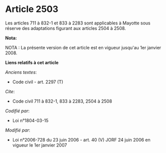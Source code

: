 # Article 2503

Les articles 711 à 832-1 et 833 à 2283 sont applicables à Mayotte sous réserve des adaptations figurant aux articles 2504 à
2508.

**Nota:**

NOTA : La présente version de cet article est en vigueur jusqu'au 1er janvier 2008.

**Liens relatifs à cet article**

_Anciens textes_:

  - Code civil - art. 2297 (T)

_Cite_:

  - Code civil 711 à 832-1, 833 à 2283, 2504 à 2508

_Codifié par_:

  - Loi n°1804-03-15

_Modifié par_:

  - Loi n°2006-728 du 23 juin 2006 - art. 40 (V) JORF 24 juin 2006 en vigueur le 1er janvier 2007
